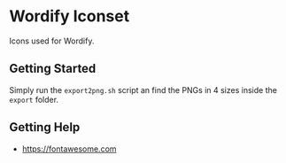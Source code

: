 # Wordify Iconset

Icons used for Wordify. 

## Getting Started

Simply run the ```export2png.sh``` script an find the PNGs in 4 sizes inside the ```export``` folder.

## Getting Help

* https://fontawesome.com